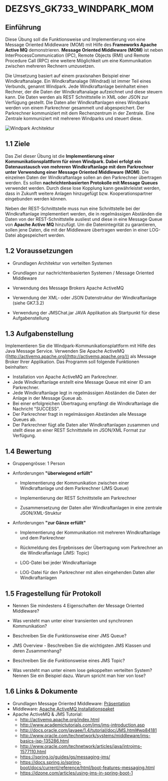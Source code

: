 # DEZSYS_GK733_WINDPARK_MOM

## Einführung

Diese Übung soll die Funktionsweise und Implementierung von eine Message Oriented Middleware (MOM) mit Hilfe des **Frameworks Apache Active MQ** demonstrieren. **Message Oriented Middleware (MOM)** ist neben InterProcessCommunication (IPC), Remote Objects (RMI) und Remote Procedure Call (RPC) eine weitere Möglichkeit um eine Kommunikation zwischen mehreren Rechnern umzusetzen.

Die Umsetzung basiert auf einem praxisnahen Beispiel einer Windkraftanalage. Ein Windkraftanalage (Windrad) ist immer Teil eines Verbunds, genannt Windpark. Jede Windkraftanlage beinhaltet einen Rechner, der die Daten der Windkraftanalage aufzeichnet und diese steuern kann. Die Daten werden als REST Schnittstelle in XML oder JSON zur Verfügung gestellt. Die Daten aller Windkraftanlagen eines Windparks werden von einem Parkrechner gesammelt und abgespeichert. Der Parkrechner kommuniziert mit dem Rechenzentrum in der Zentrale. Eine Zentrale kommuniziert mit mehreren Windparks und steuert diese.

![Windpark Architektur](https://elearning.tgm.ac.at/draftfile.php/2668/user/draft/584681179/dezsys_windpark.png)

## 1.1 Ziele  

Das Ziel dieser Übung ist die **Implementierung einer Kommunikationsplattform für einen Windpark. Dabei erfolgt ein Datenaustausch von mehreren Windkraftanlage mit dem Parkrechner unter Verwendung einer Message Oriented Middleware (MOM)**. Die einzelnen Daten der Windkraftanlage sollen an den Parkrechner ü<span>bertragen werden</span>. Es sollen **nachrichtenbasierten Protokolle mit Message Queues** verwendet werden. Durch diese lose Kopplung kann gewährleistet werden, dass in Zukunft weitere Anlagen hinzugefügt bzw. Kooperationspartner eingebunden werden können.

Neben der REST-Schnittstelle muss nun eine Schnittstelle bei der Windkraftanlage implementiert werden, die in regelmässigen Abständen die Daten von der REST-Schnittstelle ausliest und diese in eine Message Queue von **Apache Active MQ** hinzufügt. Um die Datenintegrität zu garantieren, sollen jene Daten, die mit der Middleware übertragen werden in einer LOG-Datei abgespeichert werden.  

## 1.2 Voraussetzungen

*   Grundlagen Architektur von verteilten Systemen
*   Grundlagen zur nachrichtenbasierten Systemen / Message Oriented Middleware  

*   Verwendung des Message Brokers Apache ActiveMQ
*   Verwendung der XML- oder JSON Datenstruktur der Windkraftanlage (siehe GK7.3.2)  

*   Verwendung der JMSChat.jar JAVA Applikation als Startpunkt für diese Aufgabenstellung  

## 1.3 Aufgabenstellung

Implementieren Sie die Windpark-Kommunikationsplattform mit Hilfe des Java Message Service. Verwenden Sie Apache ActiveMQ ([http://activemq.apache.org](http://activemq.apache.org/)) als Message Broker Ihrer Applikation. Das Programm soll folgende Funktionen beinhalten:

 *   Installation von Apache ActiveMQ am Parkrechner.
 *   Jede Windkraftanlage erstellt eine Message Queue mit einer ID am Parkrechner.
 *   Jede Windkraftanlage legt in regelmässigen Abständen die Daten der Anlage in der Message Queue ab.
 *   Bei einer erfolgreichen Übertragung empfängt die Windkraftanlage die Nachricht "SUCCESS".
 *   Der Parkrechner fragt in regelmässigen Abständen alle Message Queues ab.
 *   Der Parkrechner <span>f<span style="">ügt alle Daten aller Windkraftanlagen zusammen und stellt diese an einer REST Schnittstelle im JSON/XML Format zur Verfügung.  

## 1.4 Bewertung  

 *   Gruppengrösse: 1 Person  
 *   Anforderungen **"überwiegend erfüllt"**

	 *   Implementierung der Kommunikation zwischen einer Windkraftanlage und dem Parkrechner (JMS Queue)  

	 *   Implementierung der REST Schnittstelle am Parkrechner
		*   Zusammensetzung der Daten aller Windkraftanlagen in eine zentrale JSON/XML-Struktur

 *   Anforderungen **"zur Gänze erfüllt"**

	 *   Implementierung der Kommunikation mit mehreren Windkraftanlage und dem Parkrechner  

	 *   Rückmeldung des Ergebnisses der Übertragung vom Parkrechner an die Windkraftanlage (JMS: Topic)  

	 *   LOG-Datei bei jeder Windkraftanlage
	 *   LOG-Datei für den Parkrechner mit allen eingehenden Daten aller Windkraftanlagen

## 1.5 Fragestellung für Protokoll

 *   Nennen Sie mindestens 4 Eigenschaften der Message Oriented Middleware?  

 *   Was versteht man unter einer transienten und synchronen Kommunikation?
 *   Beschreiben Sie die Funktionsweise einer JMS Queue?
 *   JMS Overview - Beschreiben Sie die wichtigsten JMS Klassen und deren Zusammenhang?
 *   Beschreiben Sie die Funktionsweise eines JMS Topic?
 *   Was versteht man unter einem lose gekoppelten verteilten System? Nennen Sie ein Beispiel dazu. Warum spricht man hier von lose?

## 1.6 Links & Dokumente

 *   Grundlagen Message Oriented Middleware: [Präsentation](https://elearning.tgm.ac.at/pluginfile.php/84683/mod_resource/content/2/dezsys_mom.pdf)
 *   Middleware: [Apache ActiveMQ Installationspaket](http://activemq.apache.org/activemq-5153-release.html)
 *   Apache ActiveMQ & JMS Tutorial: 
		*   http://activemq.apache.org/index.html
		*   http://www.academictutorials.com/jms/jms-introduction.asp
		*   http://docs.oracle.com/javaee/1.4/tutorial/doc/JMS.html#wp84181
		*   http://www.oracle.com/technetwork/systems/middleware/jms-basics-jsp-135286.html
		*   http://www.oracle.com/technetwork/articles/java/introjms-1577110.html
		*   https://spring.io/guides/gs/messaging-jms/
		*   https://docs.spring.io/spring-boot/docs/current/reference/html/boot-features-messaging.html
		*   https://dzone.com/articles/using-jms-in-spring-boot-1


